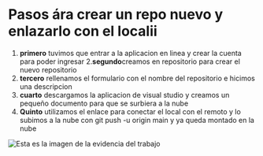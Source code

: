 # Pasos  ára crear un repo nuevo y enlazarlo con el localii

1. **primero** tuvimos que entrar a la aplicacion en linea y crear la cuenta para poder ingresar
2.**segundo**creamos en repositorio para crear el nuevo repositorio
3. **tercero** rellenamos el formulario con el nombre del repositorio e hicimos una descripcion
4. **cuarto** descargamos la aplicacion de visual studio y creamos un pequeño documento para que se surbiera a la nube
5. **Quinto** utilizamos el enlace para conectar el local con el remoto y lo subimos a la nube con git push -u origin main y ya queda montado en la nube

![Esta es la imagen de la evidencia del trabajo](imagemdoc.jpg)
